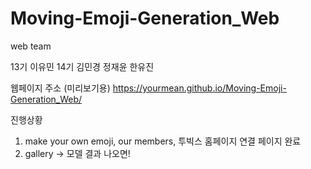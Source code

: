# Moving-Emoji-Generation_Web
web team

13기 이유민
14기 김민경 정재윤 한유진

웹페이지 주소 (미리보기용) https://yourmean.github.io/Moving-Emoji-Generation_Web/

진행상황 <br>
1. make your own emoji, our members, 투빅스 홈페이지 연결 페이지 완료 <br>
2. gallery -> 모델 결과 나오면! 
